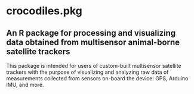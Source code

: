# crocodiles.pkg
## An R package for processing and visualizing data obtained from multisensor animal-borne satellite trackers

This package is intended for users of custom-built multisensor satellite trackers with the purpose of visualizing and analyzing raw data of measurements collected from sensors on-board the device: GPS, Arduino IMU, and more. 
